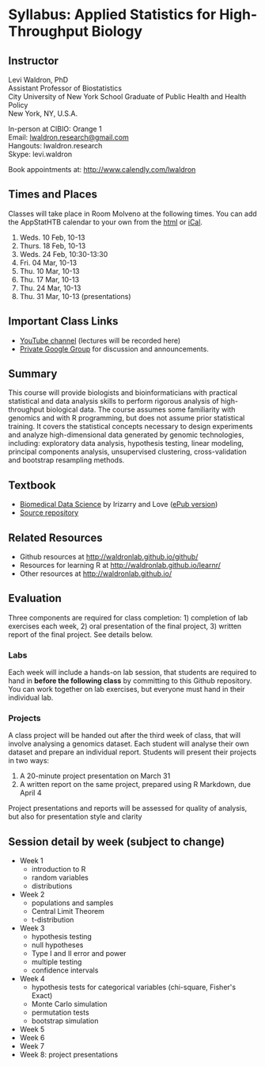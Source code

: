 # Syllabus: Applied Statistics for High-Throughput Biology

## Instructor

Levi Waldron, PhD  
Assistant Professor of Biostatistics  
City University of New York School Graduate of Public Health and Health Policy  
New York, NY, U.S.A.  

In-person at CIBIO: Orange 1  
Email: lwaldron.research@gmail.com  
Hangouts: lwaldron.research  
Skype: levi.waldron  

Book appointments at: http://www.calendly.com/lwaldron

## Times and Places

Classes will take place in Room Molveno at the following times. You can add the AppStatHTB calendar to your own from the [html](https://calendar.google.com/calendar/embed?src=n1dtqvssbidjnmiuf8msc5sp5s%40group.calendar.google.com&ctz=Europe/Rome) or [iCal](https://calendar.google.com/calendar/ical/n1dtqvssbidjnmiuf8msc5sp5s%40group.calendar.google.com/public/basic.ics).

1. Weds. 10 Feb, 10-13
2. Thurs. 18 Feb, 10-13
3. Weds. 24 Feb, 10:30-13:30
4. Fri. 04 Mar, 10-13
5. Thu. 10 Mar, 10-13
6. Thu. 17 Mar, 10-13
7. Thu. 24 Mar, 10-13
8. Thu. 31 Mar, 10-13 (presentations)

## Important Class Links

* [YouTube channel](https://www.youtube.com/channel/UCwXiTYNRBUb_9r8-L4ziaGg) (lectures will be recorded here)
* [Private Google Group](https://groups.google.com/forum/#!forum/appstathtb) for discussion and announcements.


## Summary

This course will provide biologists and bioinformaticians with practical statistical and data analysis skills to perform rigorous analysis of high-throughput biological data.  The course assumes some familiarity with genomics and with R programming, but does not assume prior statistical training.  It covers the statistical concepts necessary to design experiments and analyze high-dimensional data generated by genomic technologies, including: exploratory data analysis, hypothesis testing, linear modeling, principal components analysis, unsupervised clustering, cross-validation and bootstrap resampling methods.  

## Textbook

* [Biomedical Data Science](http://genomicsclass.github.io/book/) by Irizarry and Love ([ePub version](https://leanpub.com/dataanalysisforthelifesciences/))
* [Source repository](https://github.com/genomicsclass/labs)

## Related Resources

* Github resources at http://waldronlab.github.io/github/
* Resources for learning R at http://waldronlab.github.io/learnr/
* Other resources at http://waldronlab.github.io/

## Evaluation

Three components are required for class completion: 1) completion of lab exercises each week, 2) oral presentation of the final project, 3) written report of the final project.  See details below.

### Labs

Each week will include a hands-on lab session, that students are required to hand in **before the following class** by committing to this Github repository. You can work together on lab exercises, but everyone must hand in their individual lab.

### Projects

A class project will be handed out after the third week of class, that will involve analysing a genomics dataset.  Each student will analyse their own dataset and prepare an individual report. Students will present their projects in two ways:

1. A 20-minute project presentation on March 31
2. A written report on the same project, prepared using R Markdown, due April 4

Project presentations and reports will be assessed for quality of analysis, but also for presentation style and clarity

## Session detail by week (subject to change)

* Week 1
    + introduction to R
    + random variables
    + distributions
* Week 2
    + populations and samples
    + Central Limit Theorem
    + t-distribution
* Week 3
    - hypothesis testing
    - null hypotheses
    - Type I and II error and power
    - multiple testing
    + confidence intervals
* Week 4
    + hypothesis tests for categorical variables (chi-square, Fisher's Exact)
    + Monte Carlo simulation
    + permutation tests
    + bootstrap simulation
* Week 5
* Week 6
* Week 7
* Week 8: project presentations
